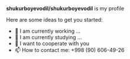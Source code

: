 <a href="https://git.io/typing-svg" rel="nofollow">
    <img  data-canonical-src="https://readme-typing-svg.herokuapp.com/?lines=Hello+how+are+you!+👋;I’m+Odil+Shukurboyev;and+Frontend+Devoloper;&amp;center=true&amp;size=30" style="max-width: 100%;">
  </a>



**shukurboyevodil/shukurboyevodil** is my profile

Here are some ideas to get you started:

- 🔭 I am currently working ...
- 🌱 I am currently studying ...
- 👯 I want to cooperate with you
- 📫 How to contact me: +998 (90) 606-49-26
